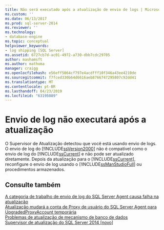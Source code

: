 ```yaml
---
title: Não será executado após a atualização de envio de logs | Microsoft Docs
ms.custom: ''
ms.date: 06/13/2017
ms.prod: sql-server-2014
ms.reviewer: ''
ms.technology:
- database-engine
ms.topic: conceptual
helpviewer_keywords:
- log shipping [SQL Server]
ms.assetid: 6727cb7d-ac01-4972-a730-dbb7cdc29705
author: mashamsft
ms.author: mathoma
manager: craigg
ms.openlocfilehash: e56eff5064cf797e4acdfff10f346a43ee4210de
ms.sourcegitcommit: f7fced330b64d6616aeb8766747295807c92dd41
ms.translationtype: MT
ms.contentlocale: pt-BR
ms.lasthandoff: 04/23/2019
ms.locfileid: "63195089"
---
```

# <a name="log-shipping-will-not-run-after-upgrading"></a>Envio de log não executará após a atualização
  O Supervisor de Atualização detectou que você está usando envio de logs. O envio de log do [!INCLUDE[ssVersion2000](../../includes/ssversion2000-md.md)] não é compatível como o envio de log do [!INCLUDE[ssCurrent](../../includes/sscurrent-md.md)] e não pode ser atualizado diretamente. Depois da atualização para o [!INCLUDE[ssCurrent](../../includes/sscurrent-md.md)], reconfigure o envio de log usando o [!INCLUDE[ssManStudioFull](../../includes/ssmanstudiofull-md.md)] ou procedimentos armazenados.  
  
## <a name="see-also"></a>Consulte também  
 [A categoria de trabalho de envio de log do SQL Server Agent causa falha na atualização](../../../2014/sql-server/install/sql-server-agent-log-shipping-job-category-causes-upgrade-to-fail.md)   
 [Atualização mudará a conta de Proxy de usuário do SQL Server Agent para UpgradedProxyAccount temporária](../../../2014/sql-server/install/upgrading-changes-sql-server-agent-user-proxy-account-to-temporary-account.md)   
 [Problemas de atualização de mecanismo de banco de dados](../../../2014/sql-server/install/database-engine-upgrade-issues.md)   
 [Supervisor de atualização do SQL Server 2014 &#91;novo&#93;](sql-server-2014-upgrade-advisor.md)  
  
  
